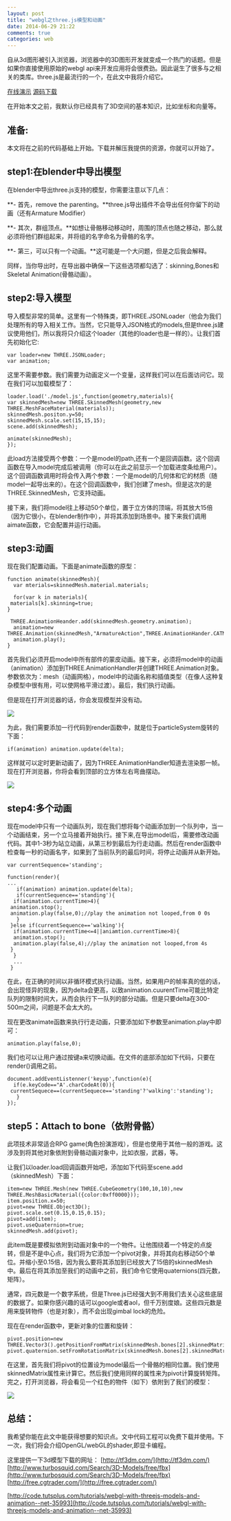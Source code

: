 ```yaml
---
layout: post
title: "webgl之three.js模型和动画"
date: 2014-06-29 21:22
comments: true
categories: web
---
```

自从3d图形被引入浏览器，浏览器中的3D图形开发就变成一个热门的话题。但是如果你直接使用原始的webgl api来开发应用将会很费劲。因此诞生了很多与之相关的类库。three.js是最流行的一个，在此文中我将介绍它。

[在线演示](http://xiebaochun.github.io/mylab/webgl/webgl-models-animation/final/) [源码下载](https://github.com/xiebaochun/webgl-models-animation)

在开始本文之前，我默认你已经具有了3D空间的基本知识，比如坐标和向量等。
<!--more-->

## 准备: ##
本文将在之前的代码基础上开始。下载并解压我提供的资源，你就可以开始了。

## step1:在blender中导出模型 ##
在blender中导出three.js支持的模型，你需要注意以下几点：

**- 首先，remove the parenting。**three.js导出插件不会导出任何你留下的动画（还有Armature Modifier）

**- 其次，群组顶点。**如想让骨骼移动移动时，周围的顶点也随之移动，那么就必须将他们群组起来，并将组的名字命名为骨骼的名字。

**- 第三，可以只有一个动画。**这可能是一个大问题，但是之后我会解释。

同样，当你导出时，在导出器中确保一下这些选项都勾选了：skinning,Bones和Skeletal Animation(骨骼动画）。

## step2:导入模型 ##

导入模型非常的简单。这里有一个特殊类，即THREE.JSONLoader（他会为我们处理所有的导入相关工作。当然，它只能导入JSON格式的models,但是three.js建议使用他们，所以我将只介绍这个loader（其他的loader也是一样的）。让我们首先初始化它:

    var loader=new THREE.JSONLoader;
    var animation;

这里不需要参数。我们需要为动画定义一个变量，这样我们可以在后面访问它。现在我们可以加载模型了：

    loader.load('./model.js',function(geometry,materials){
    var skinnedMesh=new THREE.SkinnedMesh(geometry,new THREE.MeshFaceMaterial(materials));
    skinnedMesh.positon.y=50;
    skinnedMesh.scale.set(15,15,15);
    scene.add(skinnedMesh);
    
    animate(skinnedMesh);
    });

此load方法接受两个参数：一个是model的path,还有一个是回调函数。这个回调函数在导入model完成后被调用（你可以在此之前显示一个加载进度条给用户）。这个回调函数调用时将会传入两个参数：一个是model的几何体和它的材质（随model一起导出来的）。在这个回调函数中，我们创建了mesh。但是这次的是THREE.SkinnedMesh，它支持动画。

接下来，我们将model往上移动50个单位，置于立方体的顶端，将其放大15倍（因为它很小，在blender制作中），并将其添加到场景中。接下来我们调用aimate函数，它会配置并运行动画。


## step3:动画 ##

现在我们配置动画。下面是animate函数的原型：

    function animate(skinnedMesh){
      var mterials=skinnedMesh.material.materials;
    
      for(var k in materials){
     materials[k].skinning=true;
    }
    
     THREE.AnimationHeander.add(skinnedMesh.geometry.animation);
      animation=new THREE.Animation(skinnedMesh,"ArmatureAction",THREE.AnimationHander.CATMULLROM);
      animation.play();
    }

首先我们必须开启model中所有部件的蒙皮动画。接下来，必须将model中的动画（animation）添加到THREE.AnimationHandler并创建THREE.Animation对象。参数依次为：mesh（动画网格），model中的动画名称和插值类型（在像人这种复杂模型中很有用，可以使网格平滑过渡）。最后，我们执行动画。

但是现在打开浏览器的话，你会发现模型并没有动。

![](https://cdn.tutsplus.com/net/uploads/2013/12/model_still.png)


为此，我们需要添加一行代码到render函数中，就是位于particleSystem旋转的下面：


    if(animation) animation.update(delta);

这样就可以定时更新动画了，因为THREE.AnimationHandler知道去渲染那一帧。现在打开浏览器，你将会看到顶部的立方体左右弯曲摆动。

![](https://cdn.tutsplus.com/net/uploads/2013/12/model_animated.png)

## step4:多个动画 ##

现在model中只有一个动画队列，现在我们想将每个动画添加到一个队列中，当一个动画结束，另一个立马接着开始执行。接下来,在导出model后，需要修改动画代码。其中1-3秒为站立动画，从第三秒到最后为行走动画。然后在render函数中检查每一秒的动画名字，如果到了当前队列的最后时间，将停止动画并从新开始。

    var currentSequence='standing';
    
    function(render){
    ...
       if(animation) animation.update(delta);
       if(currentSequence=='standing'){
      if(animation.currentTime>4){
     animation.stop();
     animation.play(false,0);//play the animation not looped,from 0 0s
       }
     }else if(currentSequence=='walking'){
      if(animation.currentTime<=4||aniamtion.currentTime>8){
      animation.stop();
      animation.play(false,4);//play the animation not looped,from 4s
     }
      }
      ...
     }

在此，在正确的时间以非循环模式执行动画。当然，如果用户的帧率真的低的话，会出现怪异的现象，因为delta会更高，以致animation.cuurentTime可能比特定队列的限制时间大，从而会执行下一队列的部分动画。但是只要delta在300-500m之间，问题是不会太大的。

现在更改animate函数来执行行走动画，只要添加如下参数至animation.play中即可：


    animation.play(false,0);

我们也可以让用户通过按键a来切换动画。在文件的底部添加如下代码，只要在render()调用之前。

    document.addEventListenner('keyup',function(e){
      if(e.keyCode=="A'.charCodeAt(0)){
     currentSequece==(currentSequece=='standing'?'walking':'standing');
       }
    });


## step5：Attach to bone（依附骨骼） ##

此项技术非常适合RPG game(角色扮演游戏），但是也使用于其他一般的游戏。这涉及到将其他对象依附到骨骼动画对象中，比如衣服，武器，等。

让我们以loader.load回调函数开始吧，添加如下代码至scene.add（skinnedMesh）下面：

    item=new THREE.Mesh(new THREE.CubeGeometry(100,10,10),new THREE.MeshBasicMaterial({color:0xff0000}));
    item.position.x=50;
    pivot=new THREE.Object3D();
    pivot.scale.set(0.15,0.15,0.15);
    pivot=add(item);
    pivot.useQuaternion=true;
    skinnedMesh.add(pivot);

此item既是要模拟依附到动画对象中的一个物件。让他围绕着一个特定的点旋转，但是不是中心点，我们将为它添加一个pivot对象，并将其向右移动50个单位。并缩小至0.15倍，因为我么要将其添加到已经放大了15倍的skinnedMesh中。最后在将其添加至我们的动画中之前，我们命令它使用quaternions(四元数，矩阵）。

通常，四元数是一个数字系统，但是Three.js已经强大到不用我们去关心这些底层的数据了。如果你感兴趣的话可以google或者aol，但千万别度娘。这些四元数是用来旋转物件（也是对象），而不会出现gimbal lock的危险。

现在在render函数中，更新对象的位置和旋转：

    pivot.position=new THREE.Vector3().getPositionFromMatrix(skinnedMesh.bones[2].skinnedMatrix);
    pivot.quaternion.setFromRotationMatrix(skinnedMesh.bones[2].skinnedMatrix);

在这里，首先我们将pivot的位置设为model最后一个骨骼的相同位置。我们使用skinnedMatrix属性来计算它。然后我们使用同样的属性来为pivot计算旋转矩阵。完之，打开浏览器，将会看见一个红色的物件（如下）依附到了我们的模型：


![](https://cdn.tutsplus.com/net/uploads/2013/12/attach_to_bone.png)

## 总结： ##

我希望你能在此文中能获得想要的知识点。文中代码工程可以免费下载并使用。下一次，我们将会介绍OpenGL/webGL的shader,即显卡编程。

这里提供一下3d模型下载的网址：
[http://tf3dm.com/](http://tf3dm.com/)
[http://www.turbosquid.com/Search/3D-Models/free/fbx](http://www.turbosquid.com/Search/3D-Models/free/fbx)
[http://free.cgtrader.com/](http://free.cgtrader.com/)



[http://code.tutsplus.com/tutorials/webgl-with-threejs-models-and-animation--net-35993](http://code.tutsplus.com/tutorials/webgl-with-threejs-models-and-animation--net-35993)





